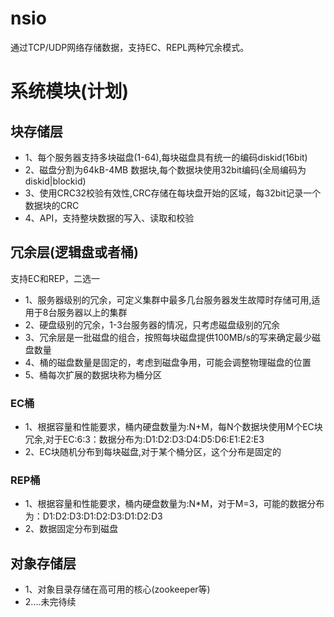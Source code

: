 # nsio

通过TCP/UDP网络存储数据，支持EC、REPL两种冗余模式。

# 系统模块(计划)
## 块存储层
* 1、每个服务器支持多块磁盘(1-64),每块磁盘具有统一的编码diskid(16bit)
* 2、磁盘分割为64kB-4MB 数据块,每个数据块使用32bit编码(全局编码为diskid|blockid)
* 3、使用CRC32校验有效性,CRC存储在每块盘开始的区域，每32bit记录一个数据块的CRC
* 4、API，支持整块数据的写入、读取和校验

## 冗余层(逻辑盘或者桶)
支持EC和REP，二选一
* 1、服务器级别的冗余，可定义集群中最多几台服务器发生故障时存储可用,适用于8台服务器以上的集群
* 2、硬盘级别的冗余，1-3台服务器的情况，只考虑磁盘级别的冗余
* 3、冗余层是一批磁盘的组合，按照每块磁盘提供100MB/s的写来确定最少磁盘数量
* 4、桶的磁盘数量是固定的，考虑到磁盘争用，可能会调整物理磁盘的位置
* 5、桶每次扩展的数据块称为桶分区
### EC桶
* 1、根据容量和性能要求，桶内硬盘数量为:N+M，每N个数据块使用M个EC块冗余,对于EC:6:3：数据分布为:D1:D2:D3:D4:D5:D6:E1:E2:E3
* 2、EC块随机分布到每块磁盘,对于某个桶分区，这个分布是固定的
### REP桶
* 1、根据容量和性能要求，桶内硬盘数量为:N*M，对于M=3，可能的数据分布为：D1:D2:D3:D1:D2:D3:D1:D2:D3
* 2、数据固定分布到磁盘

## 对象存储层
* 1、对象目录存储在高可用的核心(zookeeper等)
* 2....未完待续


